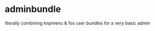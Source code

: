adminbundle
===========

 literally combining knpmenu &amp; fos user bundles for a very basic admin 